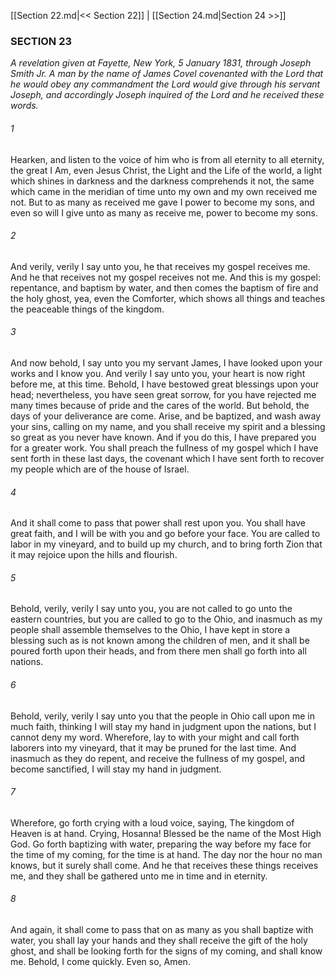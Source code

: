 [[Section 22.md|<< Section 22]]  |  [[Section 24.md|Section 24 >>]]

### SECTION 23

*A revelation given at Fayette, New York, 5 January 1831, through Joseph Smith Jr. A man by the name of James Covel covenanted with the Lord that he would obey any commandment the Lord would give through his servant Joseph, and accordingly Joseph inquired of the Lord and he received these words.*

###### 1
Hearken, and listen to the voice of him who is from all eternity to all eternity, the great I Am, even Jesus Christ, the Light and the Life of the world, a light which shines in darkness and the darkness comprehends it not, the same which came in the meridian of time unto my own and my own received me not. But to as many as received me gave I power to become my sons, and even so will I give unto as many as receive me, power to become my sons.

###### 2
And verily, verily I say unto you, he that receives my gospel receives me. And he that receives not my gospel receives not me. And this is my gospel: repentance, and baptism by water, and then comes the baptism of fire and the holy ghost, yea, even the Comforter, which shows all things and teaches the peaceable things of the kingdom.

###### 3
And now behold, I say unto you my servant James, I have looked upon your works and I know you. And verily I say unto you, your heart is now right before me, at this time. Behold, I have bestowed great blessings upon your head; nevertheless, you have seen great sorrow, for you have rejected me many times because of pride and the cares of the world. But behold, the days of your deliverance are come. Arise, and be baptized, and wash away your sins, calling on my name, and you shall receive my spirit and a blessing so great as you never have known. And if you do this, I have prepared you for a greater work. You shall preach the fullness of my gospel which I have sent forth in these last days, the covenant which I have sent forth to recover my people which are of the house of Israel.

###### 4
And it shall come to pass that power shall rest upon you. You shall have great faith, and I will be with you and go before your face. You are called to labor in my vineyard, and to build up my church, and to bring forth Zion that it may rejoice upon the hills and flourish.

###### 5
Behold, verily, verily I say unto you, you are not called to go unto the eastern countries, but you are called to go to the Ohio, and inasmuch as my people shall assemble themselves to the Ohio, I have kept in store a blessing such as is not known among the children of men, and it shall be poured forth upon their heads, and from there men shall go forth into all nations.

###### 6
Behold, verily, verily I say unto you that the people in Ohio call upon me in much faith, thinking I will stay my hand in judgment upon the nations, but I cannot deny my word. Wherefore, lay to with your might and call forth laborers into my vineyard, that it may be pruned for the last time. And inasmuch as they do repent, and receive the fullness of my gospel, and become sanctified, I will stay my hand in judgment.

###### 7
Wherefore, go forth crying with a loud voice, saying, The kingdom of Heaven is at hand. Crying, Hosanna! Blessed be the name of the Most High God. Go forth baptizing with water, preparing the way before my face for the time of my coming, for the time is at hand. The day nor the hour no man knows, but it surely shall come. And he that receives these things receives me, and they shall be gathered unto me in time and in eternity.

###### 8
And again, it shall come to pass that on as many as you shall baptize with water, you shall lay your hands and they shall receive the gift of the holy ghost, and shall be looking forth for the signs of my coming, and shall know me. Behold, I come quickly. Even so, Amen.